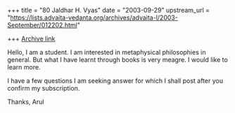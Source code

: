 +++
title = "80 Jaldhar H. Vyas"
date = "2003-09-29"
upstream_url = "https://lists.advaita-vedanta.org/archives/advaita-l/2003-September/012202.html"

+++
[Archive link](https://lists.advaita-vedanta.org/archives/advaita-l/2003-September/012202.html)

Hello,
  I am a student. I am interested in metaphysical
philosophies in general. But what I have
learnt through books is very meagre. I would like to
learn more.

I have a few questions I am seeking answer for which I
shall post after you confirm my subscription.

Thanks,
Arul

